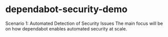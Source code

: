 # dependabot-security-demo
Scenario 1: Automated Detection of Security Issues
The main focus will be on how dependabot enables automated security at scale.
